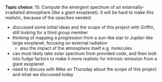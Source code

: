 **Topic choice:** 10. Compute the emergent spectrum of an externally-irradiated atmosphere (like a giant exoplanet). 
It will be hard to make this realistic, because of the opacities needed.

- discussed some initial ideas and the scope of this project with Griffin, still looking for a third group member
- thinking of mapping a progression from a sun-like star to Jupiter-like large exoplanet, focusing on external radiation
	- also the impact of the atmosphere itself e.g. molecules
- can most likely take solar spectrum from provided code, and then look into fudge factors to make it more realistic for intrinsic emission from a giant exoplanet
- need to discuss with Mike on Thursday about the scope of this project and what we discussed today